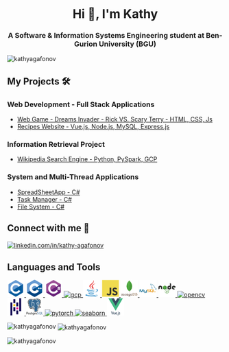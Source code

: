 <h1 align="center">Hi 👋, I'm Kathy</h1>
<h3 align="center">A Software & Information Systems Engineering student at Ben-Gurion University (BGU)</h3>

<p align="left"> <img src="https://komarev.com/ghpvc/?username=kathyagafonov&label=Profile%20views&color=0e75b6&style=flat" alt="kathyagafonov" /> </p>

## My Projects 🛠️
### Web Development - Full Stack Applications
- [Web Game - Dreams Invader - Rick VS. Scary Terry - HTML, CSS, Js](https://github.com/KathyAgafonov/Dreams-Invader-web-game)
- [Recipes Website - Vue.js, Node.js, MySQL, Express.js](https://github.com/KathyAgafonov/Monicas-Recipe-Site)

### Information Retrieval Project
- [Wikipedia Search Engine - Python, PySpark, GCP](https://github.com/KathyAgafonov/Information-Retrieval-Engine)

### System and Multi-Thread Applications
- [SpreadSheetApp - C#](https://github.com/KathyAgafonov/Shareable-Spreadsheet)
- [Task Manager - C#](https://github.com/KathyAgafonov/ProcessManagmentApp)
- [File System - C#](https://github.com/KathyAgafonov/Tiny-Memory-File-System-Application)




## Connect with me 🤝
<p align="left">
<a href="https://linkedin.com/in/linkedin.com/in/kathy-agafonov" target="blank"><img align="center" src="https://raw.githubusercontent.com/rahuldkjain/github-profile-readme-generator/master/src/images/icons/Social/linked-in-alt.svg" alt="linkedin.com/in/kathy-agafonov" height="30" width="40" /></a>
</p>

## Languages and Tools
<p align="left"> <a href="https://www.cprogramming.com/" target="_blank" rel="noreferrer"> <img src="https://raw.githubusercontent.com/devicons/devicon/master/icons/c/c-original.svg" alt="c" width="40" height="40"/> </a> <a href="https://www.w3schools.com/cpp/" target="_blank" rel="noreferrer"> <img src="https://raw.githubusercontent.com/devicons/devicon/master/icons/cplusplus/cplusplus-original.svg" alt="cplusplus" width="40" height="40"/> </a> <a href="https://www.w3schools.com/cs/" target="_blank" rel="noreferrer"> <img src="https://raw.githubusercontent.com/devicons/devicon/master/icons/csharp/csharp-original.svg" alt="csharp" width="40" height="40"/> </a> <a href="https://cloud.google.com" target="_blank" rel="noreferrer"> <img src="https://www.vectorlogo.zone/logos/google_cloud/google_cloud-icon.svg" alt="gcp" width="40" height="40"/> </a> <a href="https://www.java.com" target="_blank" rel="noreferrer"> <img src="https://raw.githubusercontent.com/devicons/devicon/master/icons/java/java-original.svg" alt="java" width="40" height="40"/> </a> <a href="https://developer.mozilla.org/en-US/docs/Web/JavaScript" target="_blank" rel="noreferrer"> <img src="https://raw.githubusercontent.com/devicons/devicon/master/icons/javascript/javascript-original.svg" alt="javascript" width="40" height="40"/> </a> <a href="https://www.mongodb.com/" target="_blank" rel="noreferrer"> <img src="https://raw.githubusercontent.com/devicons/devicon/master/icons/mongodb/mongodb-original-wordmark.svg" alt="mongodb" width="40" height="40"/> </a> <a href="https://www.mysql.com/" target="_blank" rel="noreferrer"> <img src="https://raw.githubusercontent.com/devicons/devicon/master/icons/mysql/mysql-original-wordmark.svg" alt="mysql" width="40" height="40"/> </a> <a href="https://nodejs.org" target="_blank" rel="noreferrer"> <img src="https://raw.githubusercontent.com/devicons/devicon/master/icons/nodejs/nodejs-original-wordmark.svg" alt="nodejs" width="40" height="40"/> </a> <a href="https://opencv.org/" target="_blank" rel="noreferrer"> <img src="https://www.vectorlogo.zone/logos/opencv/opencv-icon.svg" alt="opencv" width="40" height="40"/> </a> <a href="https://pandas.pydata.org/" target="_blank" rel="noreferrer"> <img src="https://raw.githubusercontent.com/devicons/devicon/2ae2a900d2f041da66e950e4d48052658d850630/icons/pandas/pandas-original.svg" alt="pandas" width="40" height="40"/> </a> <a href="https://www.postgresql.org" target="_blank" rel="noreferrer"> <img src="https://raw.githubusercontent.com/devicons/devicon/master/icons/postgresql/postgresql-original-wordmark.svg" alt="postgresql" width="40" height="40"/> </a> <a href="https://pytorch.org/" target="_blank" rel="noreferrer"> <img src="https://www.vectorlogo.zone/logos/pytorch/pytorch-icon.svg" alt="pytorch" width="40" height="40"/> </a> <a href="https://seaborn.pydata.org/" target="_blank" rel="noreferrer"> <img src="https://seaborn.pydata.org/_images/logo-mark-lightbg.svg" alt="seaborn" width="40" height="40"/> </a> <a href="https://vuejs.org/" target="_blank" rel="noreferrer"> <img src="https://raw.githubusercontent.com/devicons/devicon/master/icons/vuejs/vuejs-original-wordmark.svg" alt="vuejs" width="40" height="40"/> </a> </p>

<p><img align="left" src="https://github-readme-stats.vercel.app/api/top-langs?username=kathyagafonov&show_icons=true&locale=en&layout=compact" alt="kathyagafonov" /></p>

<p>&nbsp;<img align="center" src="https://github-readme-stats.vercel.app/api?username=kathyagafonov&show_icons=true&locale=en" alt="kathyagafonov" /></p>

<p><img align="center" src="https://github-readme-streak-stats.herokuapp.com/?user=kathyagafonov&" alt="kathyagafonov" /></p>

